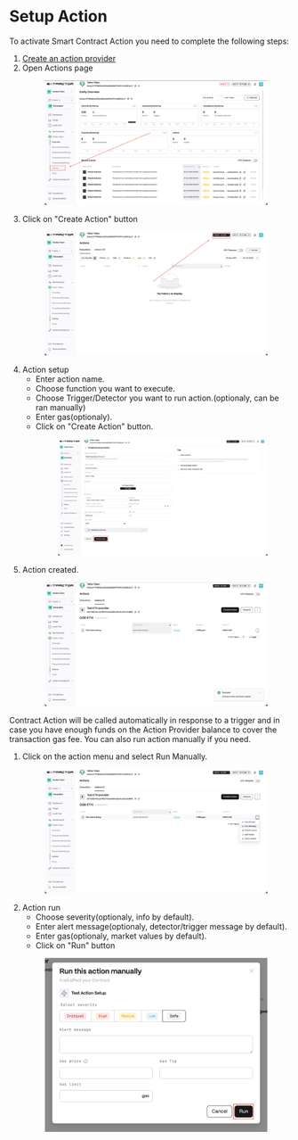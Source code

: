 # Setup Action

To activate Smart Contract Action you need to complete the following steps:

1. [Create an action provider](action-providers/create-action-provider.md)
2. Open Actions page
    <figure><img src="../.gitbook/assets/create_action_1.png" alt=""><figcaption></figcaption></figure>
3. Click on "Create Action" button
    <figure><img src="../.gitbook/assets/create_action_2.png" alt=""><figcaption></figcaption></figure>
4. Action setup
    * Enter action name.
    * Choose function you want to execute.
    * Choose Trigger/Detector you want to run action.(optionaly, can be ran manually)
    * Enter gas(optionaly).
    * Click on "Create Action" button.
        <figure><img src="../.gitbook/assets/create_action_3.png" alt=""><figcaption></figcaption></figure>
5. Action created.
    <figure><img src="../.gitbook/assets/create_action_4.png" alt=""><figcaption></figcaption></figure>

Contract Action will be called automatically in response to a trigger and in case you have enough funds on the Action Provider balance to cover the transaction gas fee. You can also run action manually if you need.
1. Click on the action menu and select Run Manually.
    <figure><img src="../.gitbook/assets/run_action_1.png" alt=""><figcaption></figcaption></figure>
2. Action run
    * Choose severity(optionaly, info by default).
    * Enter alert message(optionaly, detector/trigger message by default).
    * Enter gas(optionaly, market values by default).
    * Click on "Run" button
    <figure><img src="../.gitbook/assets/run_action_2.png" alt=""><figcaption></figcaption></figure>
